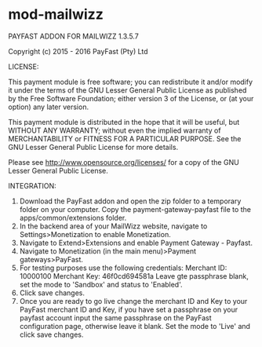 # mod-mailwizz

PAYFAST ADDON FOR MAILWIZZ 1.3.5.7

Copyright (c) 2015 - 2016 PayFast (Pty) Ltd

LICENSE:

This payment module is free software; you can redistribute it and/or modify it under the terms of the GNU Lesser General Public License as published by the Free Software Foundation; either version 3 of the License, or (at your option) any later version.

This payment module is distributed in the hope that it will be useful, but WITHOUT ANY WARRANTY; without even the implied warranty of MERCHANTABILITY or FITNESS FOR A PARTICULAR PURPOSE. See the GNU Lesser General Public License for more details.

Please see http://www.opensource.org/licenses/ for a copy of the GNU Lesser General Public License.

INTEGRATION:
1. Download the PayFast addon and open the zip folder to a temporary folder on your computer. Copy the payment-gateway-payfast file to the apps/common/extensions folder.
2. In the backend area of your MailWizz website, navigate to Settings>Monetization to enable Monetization.
3. Navigate to Extend>Extensions and enable Payment Gateway - Payfast.
4. Navigate to Monetization (in the main menu)>Payment gateways>PayFast.
5. For testing purposes use the following credentials:
    Merchant ID: 10000100
    Merchant Key: 46f0cd694581a
   Leave gte passphrase blank, set the mode to 'Sandbox' and status to 'Enabled'.
6. Click save changes.
7. Once you are ready to go live change the merchant ID and Key to your PayFast merchant ID and Key, if you have set a passphrase on your payfast account input the same passphrase on the PayFast configuration page, otherwise leave it blank. Set the mode to 'Live' and click save changes.